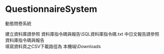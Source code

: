 # QuestionnaireSystem
動態問卷系統

建立資料庫請參照 資料庫指令碼與報告\SQL資料庫指令碼.txt
中日文報告請參照 資料庫指令碼與報告\
填寫資料頁之CSV下載路徑為 本機端\Downloads
